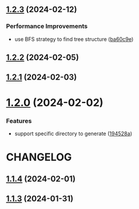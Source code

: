 

## [1.2.3](https://github.com/w2xi/treei/compare/1.2.2...1.2.3) (2024-02-12)


### Performance Improvements

* use BFS strategy to find tree structure ([ba60c9e](https://github.com/w2xi/treei/commit/ba60c9e911302b33688a116b0d80d5ac223225e3))

## [1.2.2](https://github.com/w2xi/treei/compare/1.2.1...1.2.2) (2024-02-05)

## [1.2.1](https://github.com/w2xi/treei/compare/1.2.0...1.2.1) (2024-02-03)

# [1.2.0](https://github.com/w2xi/treei/compare/1.1.4...1.2.0) (2024-02-02)


### Features

* support specific directory to generate ([194528a](https://github.com/w2xi/treei/commit/194528a01128dbd0f6d309fb87ec4b87eeef0f3e))

# CHANGELOG

## [1.1.4](https://github.com/w2xi/treei/compare/1.1.3...1.1.4) (2024-02-01)

## [1.1.3](https://github.com/w2xi/treei/compare/1.1.2...1.1.3) (2024-01-31)
